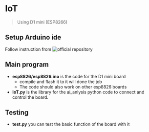 # IoT
> Using D1 mini (ESP8266)
## Setup Arduino ide
Follow instruction from ![official repository](https://github.com/esp8266/Arduino)
## Main program
- **esp8826/esp8826.ino** is the code for the D1 mini board
  - compile and flash it to it will done the job
  - The code should also work on other esp8826 boards
- **IoT.py** is the library for the ai_anlysis python code to connect and control the board.
## Testing
- **test.py** you can test the basic function of the board with it
